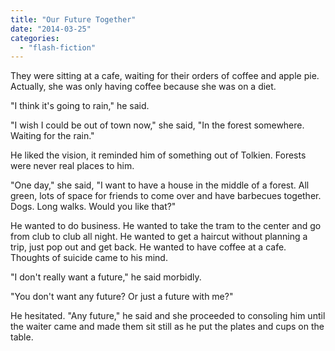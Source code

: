 ```yaml
---
title: "Our Future Together"
date: "2014-03-25"
categories: 
  - "flash-fiction"
---
```


They were sitting at a cafe, waiting for their orders of coffee and apple pie. Actually, she was only having coffee because she was on a diet.

"I think it's going to rain," he said.

"I wish I could be out of town now," she said, "In the forest somewhere. Waiting for the rain."

He liked the vision, it reminded him of something out of Tolkien. Forests were never real places to him.

"One day," she said, "I want to have a house in the middle of a forest. All green, lots of space for friends to come over and have barbecues together. Dogs. Long walks. Would you like that?"

He wanted to do business. He wanted to take the tram to the center and go from club to club all night. He wanted to get a haircut without planning a trip, just pop out and get back. He wanted to have coffee at a cafe. Thoughts of suicide came to his mind.

"I don't really want a future," he said morbidly.

"You don't want any future? Or just a future with me?"

He hesitated. "Any future," he said and she proceeded to consoling him until the waiter came and made them sit still as he put the plates and cups on the table.
